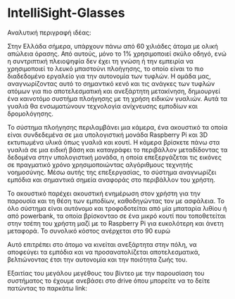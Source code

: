 # IntelliSight-Glasses
Αναλυτική περιγραφή ιδέας:

Στην Ελλάδα σήμερα, υπάρχουν πάνω από 60 χιλιάδες άτομα με ολική απώλεια όρασης. Από αυτούς, μόνο το 1% χρησιμοποιεί σκύλο οδηγό, ενώ η συντριπτική πλειοψηφία δεν έχει τη γνώση ή την εμπειρία να χρησιμοποιεί το λευκό μπαστούνι πλοήγησης, το οποίο είναι το πιο διαδεδομένο εργαλείο για την αυτονομία των τυφλών. Η ομάδα μας, αναγνωρίζοντας αυτό το σημαντικό κενό και τις ανάγκες των τυφλών ατόμων για πιο αποτελεσματική και ανεξάρτητη μετακίνηση, δημιουργεί ένα καινοτόμο συστήμα πλοήγησης με τη χρήση ειδικών γυαλιών. Αυτά τα γυαλιά θα ενσωματώνουν τεχνολογία ανίχνευσης εμποδίων και δρομολόγησης.

Το σύστημα πλοήγησης περιλαμβάνει μια κάμερα, ένα ακουστικό τα οποία είναι συνδεδεμένα σε μια υπολογιστική μονάδα Raspberry Pi και 3D εκτυπωμένα υλικά όπως γυαλιά και κουτί. Η κάμερα βρίσκετε πάνω στα γυαλιά σε μια ειδική βάση και καταγράφει το περιβάλλον μεταδίδοντας τα δεδομένα στην υπολογιστική μονάδα, η οποία επεξεργάζεται τις εικόνες σε πραγματικό χρόνο χρησιμοποιώντας αλγόριθμους τεχνητής νοημοσύνης. Μέσω αυτής της επεξεργασίας, το σύστημα αναγνωρίζει εμπόδια και σημαντικά σημεία αναφοράς στο περιβάλλον του χρήστη.

Το ακουστικό παρέχει ακουστική ενημέρωση στον χρήστη για την παρουσία και τη θέση των εμποδίων, καθοδηγώντας τον με ασφάλεια. Το όλο σύστημα είναι αυτόνομο και τροφοδοτείται από μία μπαταρία λιθίου ή από powerbank, τα οποία βρίσκονταο σε ένα μικρό κουτί που τοποθετείται στην τσέπη του χρήστη μαζί με το Raspberry Pi για ευκολότερη και άνετη μεταφορά. Το συνολικό κόστος ανέρχεται στο 90 ευρώ

Αυτό επιτρέπει στο άτομο να κινείται ανεξάρτητα στην πόλη, να αποφεύγει τα εμπόδια και να προσανατολίζεται αποτελεσματικά, βελτιώνοντας έτσι την αυτονομία και την ποιότητα ζωής του.

Εξαιτίας του μεγάλου μεγέθους του βίντεο με την παρουσίαση του συστήματος το έχουμε ανεβάσει στο drive όπου μπορείτε να το δείτε πατώντας το παρκάτω link:
